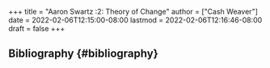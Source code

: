 +++
title = "Aaron Swartz :2: Theory of Change"
author = ["Cash Weaver"]
date = 2022-02-06T12:15:00-08:00
lastmod = 2022-02-06T12:16:46-08:00
draft = false
+++

## Bibliography {#bibliography}

<style>.csl-entry{text-indent: -1.5em; margin-left: 1.5em;}</style><div class="csl-bib-body">
</div>
